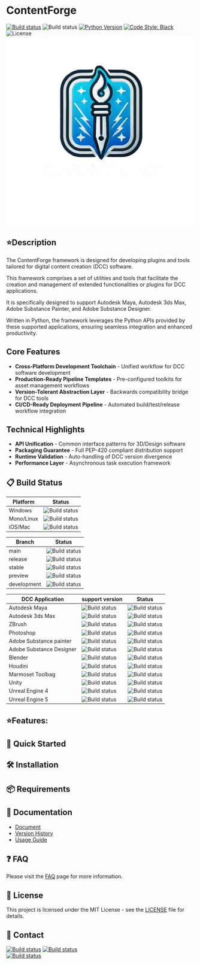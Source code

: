 # ContentForge
 [![Build status](https://img.shields.io/badge/Version-0.0.1-yellow)](docs/version_history.md) 
 ![Build status](https://img.shields.io/badge/Development-Construction-yellow) 
[![Python Version](https://img.shields.io/badge/python-3.12-blue)](https://www.python.org/)
[![Code Style: Black](https://img.shields.io/badge/code%20style-black-000000.svg)](https://github.com/psf/black)
![License](https://img.shields.io/badge/License-MIT-green.svg)
![Logo](docs/assets/images/logo.png)

## ⭐Description
The ContentForge framework is designed for developing plugins and tools tailored for digital content creation (DCC) software.

This framework comprises a set of utilities and tools that facilitate the creation and management of extended functionalities or 
plugins for DCC applications.

It is specifically designed to support Autodesk Maya, Autodesk 3ds Max, Adobe Substance Painter, and Adobe Substance Designer.

Written in Python, the framework leverages the Python APIs provided by these supported applications, 
ensuring seamless integration and enhanced productivity.

## Core Features
- **Cross-Platform Development Toolchain** - Unified workflow for DCC software development 
- **Production-Ready Pipeline Templates** - Pre-configured toolkits for asset management workflows  
- **Version-Tolerant Abstraction Layer** - Backwards compatibility bridge for DCC tools
- **CI/CD-Ready Deployment Pipeline** - Automated build/test/release workflow integration  

## Technical Highlights
- **API Unification** - Common interface patterns for 3D/Design software  
- **Packaging Guarantee** - Full PEP-420 compliant distribution support  
- **Runtime Validation** - Auto-handling of DCC version divergence  
- **Performance Layer** - Asynchronous task execution framework 

## 📋 Build Status
| Platform   | Status                                                                 |
|------------|------------------------------------------------------------------------|
| Windows    | ![Build status](https://img.shields.io/badge/Build-Supported-Green)    |
| Mono/Linux | ![Build status](https://img.shields.io/badge/Build-Unsupported-99302a) |
| iOS/Mac    | ![Build status](https://img.shields.io/badge/Build-Unsupported-99302a) |

| Branch      | Status                                                                      |
|-------------|-----------------------------------------------------------------------------|
| main        | ![Build status](https://img.shields.io/badge/Build-Construction-yellow)     |
| release     | ![Build status](https://img.shields.io/badge/Build-N/A-lightgray)           |
| stable      | ![Build status](https://img.shields.io/badge/Build-N/A-lightgray)           |
| preview     | ![Build status](https://img.shields.io/badge/Build-Construction-yellow)     |
| development | ![Build status](https://img.shields.io/badge/Build-Construction-yellow)     |

| DCC Application          | support version                                                      | Status                                                            |
|--------------------------|----------------------------------------------------------------------|-------------------------------------------------------------------|
| Autodesk Maya            | ![Build status](https://img.shields.io/badge/VERSION-^2020-Green)    | ![Build status](https://img.shields.io/badge/Support-Yes-Green)   |
| Autodesk 3ds Max         | ![Build status](https://img.shields.io/badge/VERSION-^2020-Green)    | ![Build status](https://img.shields.io/badge/Support-Yes-Green)   |
| ZBrush                   | ![Build status](https://img.shields.io/badge/VERSION-N/A-99302a)     | ![Build status](https://img.shields.io/badge/Support-No-99302a)   |
| Photoshop                | ![Build status](https://img.shields.io/badge/VERSION-^CC2020-Green)  | ![Build status](https://img.shields.io/badge/Support-Plan-orange) |
| Adobe Substance painter  | ![Build status](https://img.shields.io/badge/VERSION-^6.1-yellow)    | ![Build status](https://img.shields.io/badge/Support-Plan-orange) |
| Adobe Substance Designer | ![Build status](https://img.shields.io/badge/VERSION-^9.1-yellow)    | ![Build status](https://img.shields.io/badge/Support-Plan-orange) |
| Blender                  | ![Build status](https://img.shields.io/badge/VERSION-N/A-99302a)     | ![Build status](https://img.shields.io/badge/Support-No-99302a)   |
| Houdini                  | ![Build status](https://img.shields.io/badge/VERSION-N/A-99302a)     | ![Build status](https://img.shields.io/badge/Support-No-99302a)   |
| Marmoset Toolbag         | ![Build status](https://img.shields.io/badge/VERSION-N/A-99302a)     | ![Build status](https://img.shields.io/badge/Support-No-99302a)   |
| Unity                    | ![Build status](https://img.shields.io/badge/VERSION-N/A-99302a)     | ![Build status](https://img.shields.io/badge/Support-Plan-orange) |
| Unreal Engine 4          | ![Build status](https://img.shields.io/badge/VERSION-N/A-99302a)     | ![Build status](https://img.shields.io/badge/Support-No-99302a)   |
| Unreal Engine 5          | ![Build status](https://img.shields.io/badge/VERSION-N/A-99302a)     | ![Build status](https://img.shields.io/badge/Support-Plan-orange) |

## ⭐Features:

## 🚀 Quick Started

## 🛠️ Installation

## 📦 Requirements

## 📖 Documentation
- [Document](docs/index.md)
- [Version History](docs/version/changelog.md)
- [Usage Guide](docs/guide/quickstart.md)

## ❓ FAQ
Please visit the [FAQ](docs/guide/faq.md) page for more information.

## 📜 License
This project is licensed under the MIT License - see the [LICENSE](LICENSE) file for details.

## 📧 Contact
[![Build status](https://img.shields.io/badge/GitHub-ContentForge-Green)](https://github.com/ContentForgeFramework/ContentForge) 
[![Build status](https://img.shields.io/badge/Website-ContentForge.org-Green)](https://contentforge.org)  
[![Build status](https://img.shields.io/badge/Email-ContentForge.org@hotmail.com-Green)](mailto:ContentForge.org@hotmail.com) 

